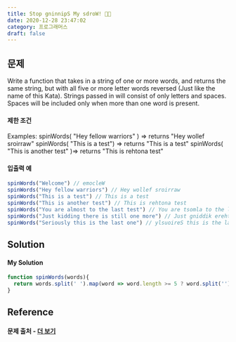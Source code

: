 ```yaml
---
title: Stop gninnipS My sdroW! 🧗🏻
date: 2020-12-28 23:47:02
category: 프로그래머스
draft: false
---
```


## 문제

Write a function that takes in a string of one or more words, and returns the same string, but with all five or more letter words reversed (Just like the name of this Kata). Strings passed in will consist of only letters and spaces. Spaces will be included only when more than one word is present.

#### 제한 조건

Examples: spinWords( "Hey fellow warriors" ) => returns "Hey wollef sroirraw" spinWords( "This is a test") => returns "This is a test" spinWords( "This is another test" )=> returns "This is rehtona test"

#### 입출력 예

```js
spinWords("Welcome") // emocleW
spinWords("Hey fellow warriors") // Hey wollef sroirraw
spinWords("This is a test") // This is a test
spinWords("This is another test") // This is rehtona test
spinWords("You are almost to the last test") // You are tsomla to the last test
spinWords("Just kidding there is still one more") // Just gniddik ereht is llits one more
spinWords("Seriously this is the last one") // ylsuoireS this is the last one"
```

## Solution

#### My Solution

```js
function spinWords(words){
  return words.split(' ').map(word => word.length >= 5 ? word.split('').reverse().join('') : word).join(' ')
}
```

## Reference

#### 문제 출처 - [더 보기](https://www.codewars.com/kata/5264d2b162488dc400000001/train/javascript)